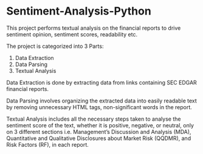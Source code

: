 # Sentiment-Analysis-Python

This project performs textual analysis on the financial reports to drive sentiment opinion, sentiment scores, readability etc.

The project is categorized into 3 Parts:
1.	Data Extraction
2.	Data Parsing
3.	Textual Analysis

Data Extraction is done by extracting data from links containing SEC EDGAR financial reports.

Data Parsing involves organizing the extracted data into easily readable text by removing unnecessary HTML tags, non-significant words in the report.

Textual Analysis includes all the necessary steps taken to analyse the sentiment score of the text, whether it is positive, negative, or neutral, only on 3 different sections i.e. Management’s Discussion and Analysis (MDA), Quantitative and Qualitative Disclosures about Market Risk (QQDMR), and Risk Factors (RF), in each report.
